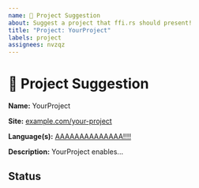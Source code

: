 ```yaml
---
name: 🚀 Project Suggestion
about: Suggest a project that ffi.rs should present!
title: "Project: YourProject"
labels: project
assignees: nvzqz
---
```


<!--
Thank you for suggesting a Rust FFI project for ffi.rs!

Please fill in as much of the template below as possible. This helps us learn
what your suggested project brings to Rust FFI. Be clear and concise.
-->

# 🚀 Project Suggestion

**Name:** YourProject

**Site:** [example.com/your-project](https://example.com/your-project)

<!--
For which language(s) does this project improve FFI?
-->
**Language(s):** [AAAAAAAAAAAAAA!!!!](https://esolangs.org/wiki/AAAAAAAAAAAAAA!!!!)

**Description:** YourProject enables...

## Status

<!--
How far along is this project? What has it accomplished? What help is needed?

This info will be used to determine where in the site the project should go.
-->
